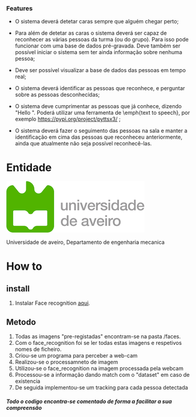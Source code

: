 ### Features

- O sistema deverá detetar caras sempre que alguém chegar perto;

- Para além de detetar as caras o sistema deverá ser capaz de reconhecer as várias pessoas da turma (ou do grupo). Para isso pode funcionar com uma base de dados pré-gravada. Deve também ser possível iniciar o sistema sem ter ainda informação sobre nenhuma pessoa;

- Deve ser possível visualizar a base de dados das pessoas em tempo real;

- O sistema deverá identificar as pessoas que reconhece, e perguntar sobre as pessoas desconhecidas;

- O sistema deve cumprimentar as pessoas que já conhece, dizendo "Hello ". Poderá utilizar uma ferramenta de \emph{text to speech}, por exemplo https://pypi.org/project/pyttsx3/ ;

- O sistema deverá fazer o seguimento das pessoas na sala e manter a identificação em cima das pessoas que reconheceu anteriormente, ainda que atualmente não seja possível reconhecê-las.



# Entidade

![](https://github.com/jotadateta/SAVI_2022_23/blob/main/ua.png)

Universidade de aveiro, Departamento de engenharia mecanica 

# How to
## install
1. Instalar Face recognition [aqui](https://www.geeksforgeeks.org/how-to-install-face-recognition-in-python-on-linux/).

## Metodo
1. Todas as imagens "pre-registadas" encontram-se na pasta /faces.
2. Com o face_recognition foi se ler todas estas imagens e respetivos nomes de ficheiro.
3. Criou-se um programa para perceber a web-cam
4. Realizou-se o processamneto de imagem
5. Utilizou-se o face_recognition na imagem processada pela webcam
6. Processou-se a informação dando match com o "dataset" em caso de existencia
7. De seguida implementou-se um tracking para cada pessoa detectada


##### Todo o codigo encontra-se comentado de forma a facilitar a sua compreensão
